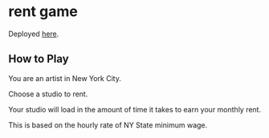 # rent game
Deployed [here](https://rent-game.netlify.app/).

## How to Play
You are an artist in New York City.

Choose a studio to rent.

Your studio will load in the amount of time it takes to earn your monthly rent.


This is based on the hourly rate of NY State minimum wage.
